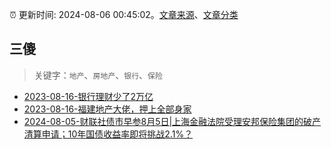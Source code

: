 :alarm_clock: 更新时间: 2024-08-06 00:45:02。[文章来源](/README.md)、[文章分类](/TAGS.md)

## 三傻


> 关键字：`地产`、`房地产`、`银行`、`保险`



- [2023-08-16-银行理财少了2万亿](https://www.aicaijing.com.cn/article/18565) 
- [2023-08-16-福建地产大佬，押上全部身家](https://www.aicaijing.com.cn/article/18567) 
- [2024-08-05-财联社债市早参8月5日|上海金融法院受理安邦保险集团的破产清算申请；10年国债收益率即将挑战2.1%？](https://www.cls.cn/detail/1753711) 
